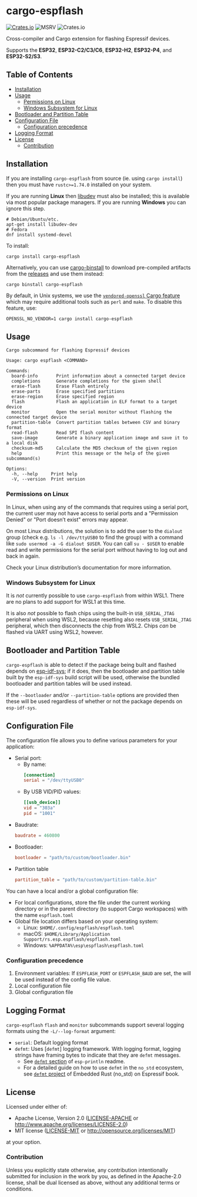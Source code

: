 <!-- omit in toc -->
# cargo-espflash

[![Crates.io](https://img.shields.io/crates/v/cargo-espflash?labelColor=1C2C2E&color=C96329&logo=Rust&style=flat-square)](https://crates.io/crates/cargo-espflash)
![MSRV](https://img.shields.io/badge/MSRV-1.74-blue?labelColor=1C2C2E&logo=Rust&style=flat-square)
![Crates.io](https://img.shields.io/crates/l/cargo-espflash?labelColor=1C2C2E&style=flat-square)

Cross-compiler and Cargo extension for flashing Espressif devices.

Supports the **ESP32**, **ESP32-C2/C3/C6**, **ESP32-H2**, **ESP32-P4**, and **ESP32-S2/S3**.

<!-- omit in toc -->
## Table of Contents

- [Installation](#installation)
- [Usage](#usage)
  - [Permissions on Linux](#permissions-on-linux)
  - [Windows Subsystem for Linux](#windows-subsystem-for-linux)
- [Bootloader and Partition Table](#bootloader-and-partition-table)
- [Configuration File](#configuration-file)
  - [Configuration precedence](#configuration-precedence)
- [Logging Format](#logging-format)
- [License](#license)
  - [Contribution](#contribution)

## Installation

If you are installing `cargo-espflash` from source (ie. using `cargo install`) then you must have `rustc>=1.74.0` installed on your system.

If you are running **Linux** then [libudev] must also be installed; this is available via most popular package managers. If you are running **Windows** you can ignore this step.

```console
# Debian/Ubuntu/etc.
apt-get install libudev-dev
# Fedora
dnf install systemd-devel
```

To install:

```console
cargo install cargo-espflash
```

Alternatively, you can use [cargo-binstall] to download pre-compiled artifacts from the [releases] and use them instead:

```console
cargo binstall cargo-espflash
```

By default, in Unix systems, we use the [`vendored-openssl` Cargo feature] which may require additional tools such as `perl` and `make`. To disable this feature, use:

```
OPENSSL_NO_VENDOR=1 cargo install cargo-espflash
```

[libudev]: https://www.freedesktop.org/software/systemd/man/latest/libudev.html
[cargo-binstall]: https://github.com/cargo-bins/cargo-binstall
[releases]: https://github.com/esp-rs/espflash/releases
[`vendored-openssl` Cargo feature]: https://github.com/rust-lang/cargo#compiling-from-source

## Usage

```text
Cargo subcommand for flashing Espressif devices

Usage: cargo espflash <COMMAND>

Commands:
  board-info       Print information about a connected target device
  completions      Generate completions for the given shell
  erase-flash      Erase Flash entirely
  erase-parts      Erase specified partitions
  erase-region     Erase specified region
  flash            Flash an application in ELF format to a target device
  monitor          Open the serial monitor without flashing the connected target device
  partition-table  Convert partition tables between CSV and binary format
  read-flash       Read SPI flash content
  save-image       Generate a binary application image and save it to a local disk
  checksum-md5     Calculate the MD5 checksum of the given region
  help             Print this message or the help of the given subcommand(s)

Options:
  -h, --help     Print help
  -V, --version  Print version
```

### Permissions on Linux

In Linux, when using any of the commands that requires using a serial port, the current user may not have access to serial ports and a "Permission Denied" or "Port doesn’t exist" errors may appear.

On most Linux distributions, the solution is to add the user to the `dialout` group (check e.g. `ls -l /dev/ttyUSB0` to find the group) with a command like `sudo usermod -a -G dialout $USER`. You can call `su - $USER` to enable read and write permissions for the serial port without having to log out and back in again.

Check your Linux distribution’s documentation for more information.

### Windows Subsystem for Linux

It is _not_ currently possible to use `cargo-espflash` from within WSL1. There are no plans to add support for WSL1 at this time.

It is also _not_ possible to flash chips using the built-in `USB_SERIAL_JTAG` peripheral when using WSL2, because resetting also resets `USB_SERIAL_JTAG` peripheral, which then disconnects the chip from WSL2. Chips _can_ be flashed via UART using WSL2, however.

## Bootloader and Partition Table

`cargo-espflash` is able to detect if the package being built and flashed depends on [esp-idf-sys]; if it does, then the bootloader and partition table built by the `esp-idf-sys` build script will be used, otherwise the bundled bootloader and partition tables will be used instead.

If the `--bootloader` and/or `--partition-table` options are provided then these will be used regardless of whether or not the package depends on `esp-idf-sys`.

[esp-idf-sys]: https://github.com/esp-rs/esp-idf-sys

## Configuration File

The configuration file allows you to define various parameters for your application:

- Serial port:
  - By name:
    ```toml
    [connection]
    serial = "/dev/ttyUSB0"
    ```
  - By USB VID/PID values:
    ```toml
    [[usb_device]]
    vid = "303a"
    pid = "1001"
    ```
- Baudrate:
  ```toml
  baudrate = 460800
  ```
- Bootloader:
  ```toml
  bootloader = "path/to/custom/bootloader.bin"
  ```
- Partition table
  ```toml
  partition_table = "path/to/custom/partition-table.bin"
  ```

You can have a local and/or a global configuration file:

- For local configurations, store the file under the current working directory or in the parent directory (to support Cargo workspaces) with the name `espflash.toml`
- Global file location differs based on your operating system:
  - Linux: `$HOME/.config/espflash/espflash.toml`
  - macOS: `$HOME/Library/Application Support/rs.esp.espflash/espflash.toml`
  - Windows: `%APPDATA%\esp\espflash\espflash.toml`

### Configuration precedence

1. Environment variables: If `ESPFLASH_PORT` or `ESPFLASH_BAUD` are set, the will be used instead of the config file value.
2. Local configuration file
3. Global configuration file

## Logging Format

`cargo-espflash` `flash` and `monitor` subcommands support several logging formats using the `-L/--log-format` argument:

- `serial`: Default logging format
- `defmt`: Uses [`defmt`] logging framework. With logging format, logging strings have framing bytes to indicate that they are `defmt` messages.
  - See [`defmt` section] of `esp-println` readme.
  - For a detailed guide on how to use `defmt` in the `no_std` ecosystem, see [`defmt` project] of Embedded Rust (no_std) on Espressif book.

[`defmt` section]: https://github.com/esp-rs/esp-println?tab=readme-ov-file#defmt
[`defmt` project]: https://esp-rs.github.io/no_std-training/03_6_defmt.html

## License

Licensed under either of:

- Apache License, Version 2.0 ([LICENSE-APACHE](../LICENSE-APACHE) or http://www.apache.org/licenses/LICENSE-2.0)
- MIT license ([LICENSE-MIT](../LICENSE-MIT) or http://opensource.org/licenses/MIT)

at your option.

### Contribution

Unless you explicitly state otherwise, any contribution intentionally submitted for inclusion in
the work by you, as defined in the Apache-2.0 license, shall be dual licensed as above, without
any additional terms or conditions.
